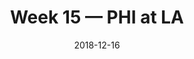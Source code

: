 ---
layout: game
title: Week 15 — PHI at LA
season: 2018
game_id: 2018_15_PHI_LA
week: 15
date: 2018-12-16
home_team: LA
away_team: PHI
final_home: 
final_away: 
pbp_url: /assets/data/pbp/2018/2018_15_PHI_LA.csv.gz
---